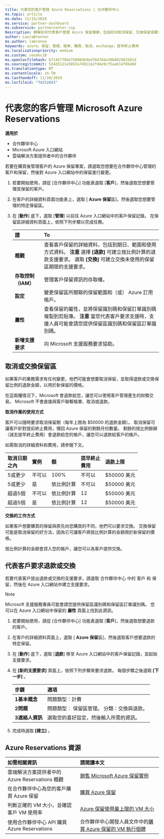 ```yaml
---
title: 代表您的客戶管理 Azure Reservations | 合作夥伴中心
ms.topic: article
ms.date: 11/15/2019
ms.service: partner-dashboard
ms.subservice: partnercenter-csp
Description: 瞭解如何代表客戶管理 Azure 保留專案，包括如何取消保留、交換保留或要求退款。
author: LauraBrenner
ms.author: labrenne
keywords: azure，保留，管理，帳單，購買，取消，exchange，提早終止費用
ms.localizationpriority: medium
ms.custom: seodec18
ms.openlocfilehash: b71457f0bd75008db9ed704784a39b082983501d
ms.sourcegitcommit: 524d3121e5053a74911e2fd4e9cf5aab14f6b48d
ms.translationtype: MT
ms.contentlocale: zh-TW
ms.lasthandoff: 11/20/2019
ms.locfileid: "74252643"
---
```

# <a name="manage-microsoft-azure-reservations-on-behalf-of-your-customers"></a>代表您的客戶管理 Microsoft Azure Reservations       

**適用於**

-  合作夥伴中心
-  Microsoft Azure 入口網站 
-  雲端解決方案提供者中的合作夥伴

若要在購買後管理客戶的 Azure 保留專案，請選取您想要在合作夥伴中心管理的客戶和保留，然後對 Azure 入口網站中的保留進行變更。 

1. 若要開始使用，請從 [合作夥伴中心] 功能表選取 [**客戶**]，然後選取您想要管理其保留的客戶。 

2. 在客戶的詳細資料頁面功能表上，選取 [ **Azure 保留**區]，然後選取您想要管理的特定保留區。  

3. 在 [**動作**] 底下，選取 [**管理**] 以前往 Azure 入口網站中的客戶保留記錄。 在保留區詳細資料頁面上，依照下列步驟以完成任務。  

    | **請**   | **To**    |
    |:-----------------------------|:-----------------|
    | **概觀**   | 查看客戶保留的詳細資料，包括到期日、範圍和使用方式資料。 **注意** 選擇 **\[退款\]** 可建立按比例計算的退款支援要求。 選取 **\[交換\]** 可建立交換未使用的保留區期限的支援要求。  
    | **存取控制（IAM）**   | 管理客戶保留資訊的存取權。|
    | **設定**   | 變更保留區所關聯的保留範圍和（或） Azure 訂用帳戶。    |
    | **屬性**   | 查看保留的屬性，並將保留識別碼和保留訂單識別碼複製到剪貼簿。 **注意** 當您代表客戶要求支援時，支援人員可能會請您提供保留區識別碼和保留區訂單識別碼。    |
    | **新增支援要求**    | 向 Microsoft 支援服務要求協助。   |
 
## <a name="cancel-or-exchange-a-reservation"></a>取消或交換保留區 

如果客戶的業務需求有任何變更，他們可能會想要取消保留，並取得退款或交換保留比例的退款金額，以用於新保留的價格。

在這兩種情況下，Microsoft 會退款給您，讓您可以使用客戶管理產生的財務交易。 Microsoft 不會直接與客戶聯繫帳單、取消或退款。   
 

**取消作業的使用方式**

客戶可以隨時要求取消保留期（每年上限為 $50000 的退款金額）。 取消保留可讓客戶針對提前終止費用，傳回 Azure 保留的剩餘月份數量。 剩餘的按比例餘額（減去提早終止費用）會退款給您的帳戶，讓您可以退款給客戶的帳戶。 

如需取消的詳細資料和費用，請參閱下文。


|**取消日期**<br> 之內   |**實例**    |**額**  |**提早終止**<br> 費用    |**退款上限** | 
|:----------------------------------|:------------|:-----------|:--------------------------------|:--------------|
|5或更少                         | 不可以          | 100%       | 不可以                              | $50000 美元   |
|5或更少                         | 是         | 依比例計算  | 不可以                              | $50000 美元   |
|超過5個                        | 不可以          | 依比例計算  | 12                             | $50000 美元   |
|超過5個                        | 是         | 依比例計算  | 12                             | $50000 美元   |


**交換的工作方式** 

如果客戶想要購買的保留與原先向您購買的不同，他們可以要求交換。 交換保留可能是取消保留的好方法，因為它可讓客戶將按比例計算的金額用於新保留的價格。 

按比例計算的金額會貸入您的帳戶，讓您可以為客戶提供交換。


## <a name="request-a-refund-or-exchange-on-behalf-of-a-customer"></a>代表客戶要求退款或交換 

若要代表客戶提出退款或交換的支援要求，請選取 合作夥伴中心 中的 客戶 和 保留，然後在 Azure 入口網站中建立支援要求。 

>[!NOTE]
>Microsoft 支援服務專員可能會請您提供保留區識別碼和保留區訂單識別碼。 您可以在 Azure 入口網站中保留的 **屬性** 頁面上找到此資訊。 

1. 若要開始使用，請從 [合作夥伴中心] 功能表選取 [**客戶**]，然後選取想要退款的客戶。 

2. 在客戶的詳細資料頁面上，選取 [ **Azure 保留**區]，然後選取客戶想要退款的特定保留。  

3. 在 [**動作**] 底下，選取 [**退款**] 移至 Azure 入口網站中的客戶保留記錄，並起始支援要求。  

4. 在 **\[新的支援要求\]** 頁面上，依照下列步驟來要求退款。 每個步驟之後選取 **\[下一步\]** 。 

    |**步驟**                    |**選項**    |
    |:---------------------------|:-----------------|
    |**1基本概念**                |問題類型：計費  |
    |**2問題**               |問題類型︰ 保留區管理。 分類：交換與退款。 |
    |**3連絡人資訊**   |選取您的喜好設定，然後輸入所需的資訊。 

5.  完成時選取 **\[建立\]** 。

## <a name="azure-reservations-resources"></a>Azure Reservations 資源
|**如需相關資訊**   |**請閱讀本文**    |
|:-----------------------------|:-----------------|
|雲端解決方案提供者中的 Azure Reservations 概觀  | [銷售 Microsoft Azure 保留實例](azure-reservations.md) |
|在合作夥伴中心為您的客戶購買 Azure 保留   |[購買 Azure 保留](azure-reservations-buying.md) |
|判斷正確的 VM 大小，並確認客戶 VM 使用率   |[Azure 保留使用量上限的 VM 大小](azure-usage.md)   |
|使用合作夥伴中心 API 購買 Azure Reservations | 合作夥伴中心開發人員文件中的[購買 Azure 保留的 VM 執行個體](https://docs.microsoft.com/partner-center/develop/purchase-azure-reservations)

